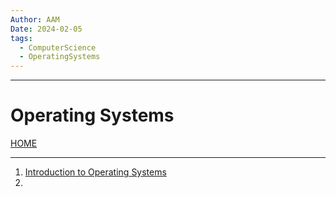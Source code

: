 ```yaml
---
Author: AAM
Date: 2024-02-05
tags:
  - ComputerScience
  - OperatingSystems
---
```


---
# Operating Systems

[HOME](/README.md)

---

1. [Introduction to Operating Systems](data/1_Intro.md)
2. 